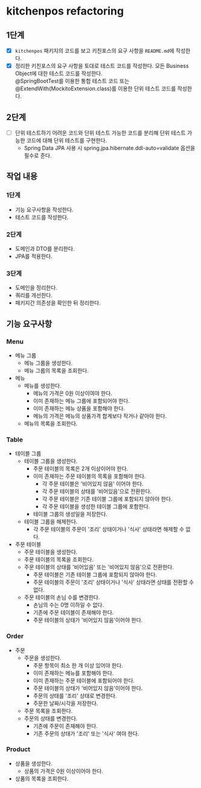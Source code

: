 # kitchenpos refactoring

## 1단계
- [x] `kitchenpos` 패키지의 코드를 보고 키친포스의 요구 사항을 `README.md`에 작성한다.
- [x] 정리한 키친포스의 요구 사항을 토대로 테스트 코드를 작성한다. 모든 Business Object에 대한 테스트 코드를 작성한다.  
@SpringBootTest를 이용한 통합 테스트 코드 또는 @ExtendWith(MockitoExtension.class)를 이용한 단위 테스트 코드를 작성한다.

## 2단계
- [ ] 단위 테스트하기 어려운 코드와 단위 테스트 가능한 코드를 분리해 단위 테스트 가능한 코드에 대해 단위 테스트를 구현한다.
  - Spring Data JPA 사용 시 spring.jpa.hibernate.ddl-auto=validate 옵션을 필수로 준다.

## 작업 내용

### 1단계
- 기능 요구사항을 작성한다.
- 테스트 코드를 작성한다.

### 2단계
- 도메인과 DTO를 분리한다.
- JPA를 적용한다.

### 3단계
- 도메인을 정리한다.
- 쿼리를 개선한다.
- 패키지간 의존성을 확인한 뒤 정리한다.

## 기능 요구사항

### Menu
- 메뉴 그룹
  - 메뉴 그룹을 생성한다.
  - 메뉴 그룹의 목록을 조회한다.
- 메뉴
  - 메뉴를 생성한다.
    - 메뉴의 가격은 0원 이상이여야 한다.
    - 이미 존재하는 메뉴 그룹에 포함되어야 한다. 
    - 이미 존재하는 메뉴 상품을 포함해야 한다.
    - 메뉴의 가격은 메뉴의 상품가격 합계보다 작거나 같아야 한다.
  - 메뉴의 목록을 조회한다.

### Table
- 테이블 그룹
  - 테이블 그룹을 생성한다.
    - 주문 테이블의 목록은 2개 이상이어야 한다.
    - 이미 존재하는 주문 테이블의 목록을 포함해야 한다.
      - 각 주문 테이블은 '비어있지 않음' 이어야 한다.
      - 각 주문 테이블의 상태를 '비어있음'으로 전환한다.
      - 각 주문 테이블은 기존 테이블 그룹에 포함되지 않아야 한다.
      - 각 주문 테이블을 생성한 테이블 그룹에 포함한다.
    - 테이블 그룹의 생성일을 저장한다.
  - 테이블 그룹을 해제한다.
    - 각 주문 테이블의 주문이 '조리' 상태이거나 '식사' 상태라면 해제할 수 없다.
- 주문 테이블
  - 주문 테이블을 생성한다.
  - 주문 테이블의 목록을 조회한다.
  - 주문 테이블의 상태를 '비어있음' 또는 '비어있지 않음'으로 전환한다.
    - 주문 테이블은 기존 테이블 그룹에 포함되지 않아야 한다.
    - 주문 테이블의 주문이 '조리' 상태이거나 '식사' 상태라면 상태를 전환할 수 없다.
  - 주문 테이블의 손님 수를 변경한다.
    - 손님의 수는 0명 이하일 수 없다.
    - 기존에 주문 테이블이 존재해야 한다.
    - 주문 테이블의 상태가 '비어있지 않음'이어야 한다.

### Order
- 주문
  - 주문을 생성한다.
    - 주문 항목이 최소 한 개 이상 있어야 한다.
    - 이미 존재하는 메뉴를 포함해야 한다.
    - 이미 존재하는 주문 테이블에 포함되어야 한다.
    - 주문 테이블의 상태가 '비어있지 않음'이어야 한다.
    - 주문의 상태를 '조리' 상태로 변경한다.
    - 주문한 날짜/시각을 저장한다.
  - 주문 목록을 조회한다.
  - 주문의 상태를 변경한다.
    - 기존에 주문이 존재해야 한다. 
    - 기존 주문의 상태가 '조리' 또는 '식사' 여야 한다.

### Product
- 상품을 생성한다.
  - 상품의 가격은 0원 이상이어야 한다.
- 상품의 목록을 조회한다.

